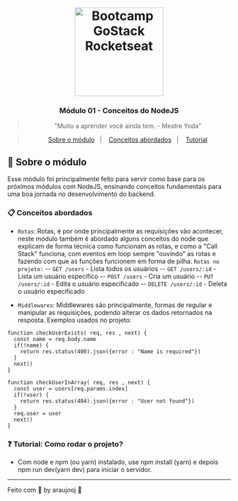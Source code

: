 <h1 align="center">
    <img 
    alt="Bootcamp GoStack Rocketseat"
    src="https://rocketseat-cdn.s3-sa-east-1.amazonaws.com/bootcamp-header.png" 
    width="200px" />
</h1>

<h3 align="center">
  Módulo 01 - Conceitos do NodeJS
</h3>

<blockquote align="center">"Muito a aprender você ainda tem. - Mestre Yoda”</blockquote>

<blockquote align="center">
  <a href="#rocket-sobre-o-projeto">Sobre o módulo</a>&nbsp;&nbsp;&nbsp;|&nbsp;&nbsp;&nbsp;
  <a href="#conceitos-abordados">Conceitos abordados</a>&nbsp;&nbsp;&nbsp;|&nbsp;&nbsp;&nbsp;
  <a href="#tutorial">Tutorial</a>
</blockquote>

## :rocket: Sobre o módulo

Esse módulo foi principalmente feito para servir como base para os próximos módulos com NodeJS, ensinando conceitos fundamentais para uma boa jornada no desenvolvimento do backend.

### :clipboard: Conceitos abordados

- `Rotas`: Rotas, é por onde principalmente as requisições vão acontecer, neste módulo também é abordado alguns conceitos do node que explicam de forma técnica como funcionam as rotas, e como a "Call Stack" funciona, com eventos em loop sempre "ouvindo" as rotas e fazendo com que as funções funcionem em forma de pilha. `Rotas no projeto:`
-- `GET /users` - Lista todos os usuários
-- `GET /users/:id` - Lista um usuário específico
-- `POST /users`  - Cria um usuário
-- `PUT /users/:id` - Edita o usuário especificado
-- `DELETE /users/:id` - Deleta o usuário especificado

- `Middlewares`: Middlewares são principalmente, formas de regular e manipular as requisições, podendo alterar os dados retornados na resposta. Exemplos usados no projeto:
```
function checkUserExists( req, res , next) {
  const name = req.body.name
  if(!name) {
    return res.status(400).json({error : "Name is required"})
  }
  next()
}
```
```
function checkUserInArray( req, res , next) {
  const user = users[req.params.index]
  if(!user) {
    return res.status(404).json({error : "User not found"})
  }
  req.user = user
  next()
}
```


### :question: Tutorial: Como rodar o projeto?

- Com node e npm (ou yarn) instalado, use npm install (yarn) e depois npm run dev(yarn dev) para iniciar o servidor.
---

Feito com :purple_heart: by araujooj :wave:
